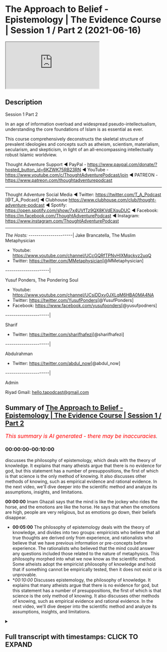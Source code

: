 # The Approach to Belief - Epistemology | The Evidence Course | Session 1 / Part 2 (2021-06-16)

<iframe loading='lazy' allow='autoplay' src='https://www.youtube.com/embed/Unb6O0zpIYM'></iframe>

## Description

Session 1 Part 2

In an age of information overload and widespread pseudo-intellectualism, understanding the core foundations of Islam is as essential as ever. 

This course comprehensively deconstructs the skeletal structure of prevalent ideologies and concepts such as atheism, scientism, materialism, secularism, and skepticism, in light of an all-encompassing intellectually robust Islamic worldview.

Thought Adventure Support
◄ PayPal - https://www.paypal.com/donate/?hosted_button_id=6KZWK75RB23RN 
◄ YouTube - https://www.youtube.com/c/ThoughtAdventurePodcast/join
◄ PATREON - https://www.patreon.com/thoughtadventurepodcast
____________________________________________________________________

Thought Adventure Social Media
◄ Twitter: https://twitter.com/T_A_Podcast​​ [@T_A_Podcast]
◄ Clubhouse https://www.clubhouse.com/club/thought-adventure-podcast
◄ Spotify: https://open.spotify.com/show/7x4UVfTz9QX8KVdEXquDUC
◄ Facebook: https://m.facebook.com/ThoughtAdventurePodcast
◄ Instagram: https://www.instagram.com/ThoughtAdventurePodcast​

----------------------------------------------------------------

*The Hosts:*
----------------------|
Jake Brancatella, The Muslim Metaphysician

- Youtube: https://www.youtube.com/channel/UCcGQRfTPNyHlXMqckvz2uqQ
- Twitter:  https://twitter.com/MMetaphysician​​ [@MMetaphysician]

----------------------|

Yusuf Ponders, The Pondering Soul

- Youtube: https://www.youtube.com/channel/UCsiDDxy0JXLqM6HBA0MA4NA
- Twitter: https://twitter.com/YusufPonders​​ [@YusufPonders]
- Facebook: https://www.facebook.com/yusufponders​ [@yusufpodners]

----------------------|

Sharif

- Twitter: https://twitter.com/sharifhafezi​​ [@sharifhafezi]

----------------------|

Abdulrahman

- Twitter: https://twitter.com/abdul_now​ [@abdul_now]

----------------------|

Admin

Riyad 
Gmail: hello.tapodcast@gmail.com

## Summary of [The Approach to Belief - Epistemology | The Evidence Course | Session 1 / Part 2](https://www.youtube.com/watch?v=Unb6O0zpIYM)


*<span style="color:red; font-size:125%">This summary is AI generated - there may be inaccuracies</span>. [](/)*

### <a onclick="modifyYTiframeseektime('0')">00:00:00-00:10:00</a>

 discusses the philosophy of epistemology, which deals with the theory of knowledge. It explains that many atheists argue that there is no evidence for god, but this statement has a number of presuppositions, the first of which is that science is the only method of knowing. It also discusses other methods of knowing, such as empirical evidence and rational evidence. In the next video, we'll dive deeper into the scientific method and analyze its assumptions, insights, and limitations.

**<a onclick="modifyYTiframeseektime('0')">00:00:00</a>** Imam Ghazali says that the mind is like the jockey who rides the horse, and the emotions are like the horse. He says that when the emotions are high, people are very religious, but as emotions go down, their beliefs disappear.
* **<a onclick="modifyYTiframeseektime('300')">00:05:00</a>** The philosophy of epistemology deals with the theory of knowledge, and divides into two groups: empiricists who believe that all true thoughts are derived only from experience, and rationalists who believe that we have previous information or pre-concepts before experience. The rationalists who believed that the mind could answer any questions included those related to the nature of metaphysics. This philosophy morphed into what we now know as the scientific method. Some atheists adopt the empiricist philosophy of knowledge and hold that if something cannot be empirically tested, then it does not exist or is unprovable.
* **<a onclick="modifyYTiframeseektime('600')">00:10:00</a>* Discusses epistemology, the philosophy of knowledge. It explains that many atheists argue that there is no evidence for god, but this statement has a number of presuppositions, the first of which is that science is the only method of knowing. It also discusses other methods of knowing, such as empirical evidence and rational evidence. In the next video, we'll dive deeper into the scientific method and analyze its assumptions, insights, and limitations.

<details><summary><h2>Full transcript with timestamps: CLICK TO EXPAND</h2></summary>

<a onclick="modifyYTiframeseektime('14')">0:00:14</a> i'm a bird  
<a onclick="modifyYTiframeseektime('16')">0:00:16</a> you have a high temperature you feel a  
<a onclick="modifyYTiframeseektime('19')">0:00:19</a> bit ill  
<a onclick="modifyYTiframeseektime('20')">0:00:20</a> so you think to yourself i'm going to go  
<a onclick="modifyYTiframeseektime('21')">0:00:21</a> to the doctor you tell the doctor your  
<a onclick="modifyYTiframeseektime('24')">0:00:24</a> symptoms  
<a onclick="modifyYTiframeseektime('25')">0:00:25</a> that you've got a headache you feel  
<a onclick="modifyYTiframeseektime('26')">0:00:26</a> feverish and the doctor he closes his  
<a onclick="modifyYTiframeseektime('29')">0:00:29</a> eyes  
<a onclick="modifyYTiframeseektime('30')">0:00:30</a> and he starts mumbling to himself and  
<a onclick="modifyYTiframeseektime('33')">0:00:33</a> then he opens his eyes  
<a onclick="modifyYTiframeseektime('34')">0:00:34</a> and says you've got cancer  
<a onclick="modifyYTiframeseektime('38')">0:00:38</a> and you'll be cured if you give me ten  
<a onclick="modifyYTiframeseektime('40')">0:00:40</a> thousand pounds  
<a onclick="modifyYTiframeseektime('42')">0:00:42</a> what would your reaction be would we  
<a onclick="modifyYTiframeseektime('44')">0:00:44</a> take  
<a onclick="modifyYTiframeseektime('45')">0:00:45</a> what he said on faith after all he is a  
<a onclick="modifyYTiframeseektime('49')">0:00:49</a> doctor  
<a onclick="modifyYTiframeseektime('50')">0:00:50</a> or would we question the doctor and ask  
<a onclick="modifyYTiframeseektime('53')">0:00:53</a> what's the evidence  
<a onclick="modifyYTiframeseektime('55')">0:00:55</a> do you have to make such a claim why  
<a onclick="modifyYTiframeseektime('58')">0:00:58</a> give you ten thousand pounds doesn't  
<a onclick="modifyYTiframeseektime('60')">0:01:00</a> make any sense  
<a onclick="modifyYTiframeseektime('61')">0:01:01</a> now if the doctor stated that he feels  
<a onclick="modifyYTiframeseektime('64')">0:01:04</a> it in his heart  
<a onclick="modifyYTiframeseektime('65')">0:01:05</a> that you have cancer it's an emotion  
<a onclick="modifyYTiframeseektime('67')">0:01:07</a> that he's feeling  
<a onclick="modifyYTiframeseektime('69')">0:01:09</a> would you simply accept this so-called  
<a onclick="modifyYTiframeseektime('72')">0:01:12</a> evidence  
<a onclick="modifyYTiframeseektime('73')">0:01:13</a> evidence based upon emotion i think  
<a onclick="modifyYTiframeseektime('75')">0:01:15</a> pretty much every single person will  
<a onclick="modifyYTiframeseektime('77')">0:01:17</a> probably say  
<a onclick="modifyYTiframeseektime('78')">0:01:18</a> no they wouldn't accept that we'd simply  
<a onclick="modifyYTiframeseektime('81')">0:01:21</a> not base decisions  
<a onclick="modifyYTiframeseektime('82')">0:01:22</a> like on matters of health on simply  
<a onclick="modifyYTiframeseektime('85')">0:01:25</a> emotional grounds similarly imagine  
<a onclick="modifyYTiframeseektime('88')">0:01:28</a> again  
<a onclick="modifyYTiframeseektime('89')">0:01:29</a> you have a kid and he goes to uh  
<a onclick="modifyYTiframeseektime('92')">0:01:32</a> he's doing his high school exams or  
<a onclick="modifyYTiframeseektime('95')">0:01:35</a> college exams  
<a onclick="modifyYTiframeseektime('96')">0:01:36</a> and he comes to a maths question on  
<a onclick="modifyYTiframeseektime('98')">0:01:38</a> integration or calculus  
<a onclick="modifyYTiframeseektime('100')">0:01:40</a> and it's a very difficult question and  
<a onclick="modifyYTiframeseektime('102')">0:01:42</a> so he simply closes his eyes  
<a onclick="modifyYTiframeseektime('105')">0:01:45</a> and he starts thinking or he thinks of  
<a onclick="modifyYTiframeseektime('107')">0:01:47</a> the first answer that pops into his head  
<a onclick="modifyYTiframeseektime('109')">0:01:49</a> and he puts that down  
<a onclick="modifyYTiframeseektime('111')">0:01:51</a> was that acceptable of course not the  
<a onclick="modifyYTiframeseektime('114')">0:01:54</a> reason why i give this  
<a onclick="modifyYTiframeseektime('115')">0:01:55</a> and it sounds you know very silly you  
<a onclick="modifyYTiframeseektime('117')">0:01:57</a> know answer  
<a onclick="modifyYTiframeseektime('118')">0:01:58</a> or question or scenarios but the reason  
<a onclick="modifyYTiframeseektime('121')">0:02:01</a> why i give this is because  
<a onclick="modifyYTiframeseektime('122')">0:02:02</a> many times when we ask people why do  
<a onclick="modifyYTiframeseektime('125')">0:02:05</a> they believe in what they believe  
<a onclick="modifyYTiframeseektime('127')">0:02:07</a> they will either answer well everybody  
<a onclick="modifyYTiframeseektime('129')">0:02:09</a> else believes it  
<a onclick="modifyYTiframeseektime('131')">0:02:11</a> i what's a carrying in society  
<a onclick="modifyYTiframeseektime('134')">0:02:14</a> or which is blindly following or what  
<a onclick="modifyYTiframeseektime('136')">0:02:16</a> they will say  
<a onclick="modifyYTiframeseektime('137')">0:02:17</a> is well i feel some emotional connection  
<a onclick="modifyYTiframeseektime('141')">0:02:21</a> to this particular religious belief or  
<a onclick="modifyYTiframeseektime('143')">0:02:23</a> whatever  
<a onclick="modifyYTiframeseektime('144')">0:02:24</a> other type of belief that the person may  
<a onclick="modifyYTiframeseektime('146')">0:02:26</a> have  
<a onclick="modifyYTiframeseektime('147')">0:02:27</a> and so if we're saying that  
<a onclick="modifyYTiframeseektime('151')">0:02:31</a> life and death or even just an exam  
<a onclick="modifyYTiframeseektime('154')">0:02:34</a> that's not a sufficient methodology to  
<a onclick="modifyYTiframeseektime('156')">0:02:36</a> establish belief  
<a onclick="modifyYTiframeseektime('158')">0:02:38</a> uh it's to establish the answers in a  
<a onclick="modifyYTiframeseektime('160')">0:02:40</a> maths exam  
<a onclick="modifyYTiframeseektime('162')">0:02:42</a> then how can we then establish belief in  
<a onclick="modifyYTiframeseektime('165')">0:02:45</a> our  
<a onclick="modifyYTiframeseektime('165')">0:02:45</a> foundations yeah establish our  
<a onclick="modifyYTiframeseektime('168')">0:02:48</a> foundational beliefs  
<a onclick="modifyYTiframeseektime('169')">0:02:49</a> i the purpose of life on an emotional  
<a onclick="modifyYTiframeseektime('172')">0:02:52</a> basis  
<a onclick="modifyYTiframeseektime('173')">0:02:53</a> obviously it doesn't make any sense so  
<a onclick="modifyYTiframeseektime('175')">0:02:55</a> we have to use  
<a onclick="modifyYTiframeseektime('177')">0:02:57</a> a process of thought now some people  
<a onclick="modifyYTiframeseektime('180')">0:03:00</a> will say yeah but  
<a onclick="modifyYTiframeseektime('181')">0:03:01</a> isn't it the case that people do have an  
<a onclick="modifyYTiframeseektime('184')">0:03:04</a> innate desire to worship  
<a onclick="modifyYTiframeseektime('186')">0:03:06</a> and that's true and we will talk about  
<a onclick="modifyYTiframeseektime('188')">0:03:08</a> this in later future videos and i think  
<a onclick="modifyYTiframeseektime('190')">0:03:10</a> session four  
<a onclick="modifyYTiframeseektime('192')">0:03:12</a> but we don't just allow the innate  
<a onclick="modifyYTiframeseektime('194')">0:03:14</a> desire that did  
<a onclick="modifyYTiframeseektime('195')">0:03:15</a> this what we obviously muslims call the  
<a onclick="modifyYTiframeseektime('197')">0:03:17</a> fitra the desire to worship the creator  
<a onclick="modifyYTiframeseektime('201')">0:03:21</a> leave that as the guide by which we then  
<a onclick="modifyYTiframeseektime('203')">0:03:23</a> direct  
<a onclick="modifyYTiframeseektime('204')">0:03:24</a> our worship because we know that when  
<a onclick="modifyYTiframeseektime('206')">0:03:26</a> people just  
<a onclick="modifyYTiframeseektime('207')">0:03:27</a> use their own feelings as a basis to  
<a onclick="modifyYTiframeseektime('210')">0:03:30</a> make judgments  
<a onclick="modifyYTiframeseektime('211')">0:03:31</a> really important judgments that they'll  
<a onclick="modifyYTiframeseektime('214')">0:03:34</a> add superstition  
<a onclick="modifyYTiframeseektime('216')">0:03:36</a> they'll have beliefs that are unfounded  
<a onclick="modifyYTiframeseektime('218')">0:03:38</a> that there's no evidence for it  
<a onclick="modifyYTiframeseektime('220')">0:03:40</a> and so as a result there's no  
<a onclick="modifyYTiframeseektime('222')">0:03:42</a> trustworthiness  
<a onclick="modifyYTiframeseektime('223')">0:03:43</a> similarly when the emotions are high  
<a onclick="modifyYTiframeseektime('225')">0:03:45</a> they're very religious you know they  
<a onclick="modifyYTiframeseektime('227')">0:03:47</a> really hold on to the belief  
<a onclick="modifyYTiframeseektime('228')">0:03:48</a> and the purpose of life but as emotions  
<a onclick="modifyYTiframeseektime('230')">0:03:50</a> go down suddenly the beliefs  
<a onclick="modifyYTiframeseektime('233')">0:03:53</a> you know disappear or evaporate or  
<a onclick="modifyYTiframeseektime('235')">0:03:55</a> become less and they  
<a onclick="modifyYTiframeseektime('236')">0:03:56</a> they they have that less adherence to  
<a onclick="modifyYTiframeseektime('238')">0:03:58</a> fulfilling what  
<a onclick="modifyYTiframeseektime('239')">0:03:59</a> they believe they should do so  
<a onclick="modifyYTiframeseektime('242')">0:04:02</a> yes the fitra the emotional aspect  
<a onclick="modifyYTiframeseektime('245')">0:04:05</a> exists within human beings but it has a  
<a onclick="modifyYTiframeseektime('248')">0:04:08</a> relationship with the mind as well  
<a onclick="modifyYTiframeseektime('250')">0:04:10</a> imam khazali he gives a profound yet  
<a onclick="modifyYTiframeseektime('252')">0:04:12</a> simple analogy  
<a onclick="modifyYTiframeseektime('254')">0:04:14</a> to explain the importance of the mind as  
<a onclick="modifyYTiframeseektime('256')">0:04:16</a> well as these emotions  
<a onclick="modifyYTiframeseektime('258')">0:04:18</a> and he gives the example or he explains  
<a onclick="modifyYTiframeseektime('260')">0:04:20</a> it by saying that the mind is like  
<a onclick="modifyYTiframeseektime('262')">0:04:22</a> the jockey or the rider yeah and the  
<a onclick="modifyYTiframeseektime('265')">0:04:25</a> heart or the emotions is like the horse  
<a onclick="modifyYTiframeseektime('268')">0:04:28</a> so you have the jockey who rides the  
<a onclick="modifyYTiframeseektime('269')">0:04:29</a> horse  
<a onclick="modifyYTiframeseektime('271')">0:04:31</a> and he says that if you just had a horse  
<a onclick="modifyYTiframeseektime('273')">0:04:33</a> and you let it go  
<a onclick="modifyYTiframeseektime('274')">0:04:34</a> it's going to go in all different  
<a onclick="modifyYTiframeseektime('276')">0:04:36</a> directions yeah it's going to go in this  
<a onclick="modifyYTiframeseektime('278')">0:04:38</a> direction  
<a onclick="modifyYTiframeseektime('278')">0:04:38</a> that direction and if you just had a  
<a onclick="modifyYTiframeseektime('281')">0:04:41</a> rider  
<a onclick="modifyYTiframeseektime('283')">0:04:43</a> without a horse then it will take him  
<a onclick="modifyYTiframeseektime('286')">0:04:46</a> ages to finish the course  
<a onclick="modifyYTiframeseektime('288')">0:04:48</a> so imam ghazali said the best scenario  
<a onclick="modifyYTiframeseektime('291')">0:04:51</a> the best situation to be  
<a onclick="modifyYTiframeseektime('292')">0:04:52</a> is where the jockey rides and directs  
<a onclick="modifyYTiframeseektime('295')">0:04:55</a> the  
<a onclick="modifyYTiframeseektime('296')">0:04:56</a> horse meaning what meaning thought  
<a onclick="modifyYTiframeseektime('298')">0:04:58</a> driven  
<a onclick="modifyYTiframeseektime('299')">0:04:59</a> emotion not emotionally driven thinking  
<a onclick="modifyYTiframeseektime('303')">0:05:03</a> so it's not our emotions leading our  
<a onclick="modifyYTiframeseektime('305')">0:05:05</a> thought but rather it's our thinking  
<a onclick="modifyYTiframeseektime('307')">0:05:07</a> that leads our emotions  
<a onclick="modifyYTiframeseektime('309')">0:05:09</a> so when we look at this question about  
<a onclick="modifyYTiframeseektime('311')">0:05:11</a> purpose of life  
<a onclick="modifyYTiframeseektime('313')">0:05:13</a> really we're asking the question what  
<a onclick="modifyYTiframeseektime('315')">0:05:15</a> does our thinking  
<a onclick="modifyYTiframeseektime('316')">0:05:16</a> what is the evidence based upon a  
<a onclick="modifyYTiframeseektime('318')">0:05:18</a> thinking process leads us to  
<a onclick="modifyYTiframeseektime('320')">0:05:20</a> regardless of this and so this leads us  
<a onclick="modifyYTiframeseektime('323')">0:05:23</a> to the topic  
<a onclick="modifyYTiframeseektime('324')">0:05:24</a> this big word called epistemology  
<a onclick="modifyYTiframeseektime('328')">0:05:28</a> now epistemology is used in philosophy  
<a onclick="modifyYTiframeseektime('330')">0:05:30</a> and all it simply means is  
<a onclick="modifyYTiframeseektime('331')">0:05:31</a> theory of knowledge that is to say what  
<a onclick="modifyYTiframeseektime('334')">0:05:34</a> is the method  
<a onclick="modifyYTiframeseektime('335')">0:05:35</a> we use to determine the ideas we hold it  
<a onclick="modifyYTiframeseektime('338')">0:05:38</a> we hold in the world  
<a onclick="modifyYTiframeseektime('339')">0:05:39</a> you know what do we use what's the  
<a onclick="modifyYTiframeseektime('340')">0:05:40</a> method that we use  
<a onclick="modifyYTiframeseektime('342')">0:05:42</a> once we're clear about the method of how  
<a onclick="modifyYTiframeseektime('345')">0:05:45</a> do we know  
<a onclick="modifyYTiframeseektime('346')">0:05:46</a> the ideas that we hold we can then  
<a onclick="modifyYTiframeseektime('348')">0:05:48</a> distinguish between what is a rational  
<a onclick="modifyYTiframeseektime('350')">0:05:50</a> thought  
<a onclick="modifyYTiframeseektime('352')">0:05:52</a> what is a thought that's built upon  
<a onclick="modifyYTiframeseektime('354')">0:05:54</a> rational evidences  
<a onclick="modifyYTiframeseektime('356')">0:05:56</a> from an irrational one so we need to  
<a onclick="modifyYTiframeseektime('358')">0:05:58</a> understand  
<a onclick="modifyYTiframeseektime('359')">0:05:59</a> how what methodology of thinking we're  
<a onclick="modifyYTiframeseektime('361')">0:06:01</a> going to use  
<a onclick="modifyYTiframeseektime('362')">0:06:02</a> now historically there were two groups  
<a onclick="modifyYTiframeseektime('364')">0:06:04</a> in philosophy  
<a onclick="modifyYTiframeseektime('366')">0:06:06</a> these are two broad groups the first one  
<a onclick="modifyYTiframeseektime('368')">0:06:08</a> that were known as the empiricists  
<a onclick="modifyYTiframeseektime('370')">0:06:10</a> and the second one were known as the  
<a onclick="modifyYTiframeseektime('372')">0:06:12</a> rationalists now  
<a onclick="modifyYTiframeseektime('374')">0:06:14</a> empiricists they believe that all true  
<a onclick="modifyYTiframeseektime('377')">0:06:17</a> thoughts are derived only from  
<a onclick="modifyYTiframeseektime('379')">0:06:19</a> experience  
<a onclick="modifyYTiframeseektime('380')">0:06:20</a> that is to say that the mines are an  
<a onclick="modifyYTiframeseektime('383')">0:06:23</a> empty vessel  
<a onclick="modifyYTiframeseektime('384')">0:06:24</a> or in latin they said taboola raza  
<a onclick="modifyYTiframeseektime('387')">0:06:27</a> meaning a blank slate and the proponents  
<a onclick="modifyYTiframeseektime('391')">0:06:31</a> of a blank slate taboola bularaza argued  
<a onclick="modifyYTiframeseektime('395')">0:06:35</a> against the rationalists the  
<a onclick="modifyYTiframeseektime('397')">0:06:37</a> rationalists they differed they said  
<a onclick="modifyYTiframeseektime('399')">0:06:39</a> we're not a blank slate  
<a onclick="modifyYTiframeseektime('400')">0:06:40</a> when we look when we are born we're not  
<a onclick="modifyYTiframeseektime('402')">0:06:42</a> just born without any preconceptions  
<a onclick="modifyYTiframeseektime('405')">0:06:45</a> any pre ideas or any previous  
<a onclick="modifyYTiframeseektime('408')">0:06:48</a> information  
<a onclick="modifyYTiframeseektime('409')">0:06:49</a> but rather we are born with certain  
<a onclick="modifyYTiframeseektime('412')">0:06:52</a> levels of innate knowledge and innate  
<a onclick="modifyYTiframeseektime('414')">0:06:54</a> ideas  
<a onclick="modifyYTiframeseektime('415')">0:06:55</a> this is what the rationalists said and  
<a onclick="modifyYTiframeseektime('417')">0:06:57</a> so the empiricist said no that's not  
<a onclick="modifyYTiframeseektime('418')">0:06:58</a> correct  
<a onclick="modifyYTiframeseektime('420')">0:07:00</a> and from empiricism or from the  
<a onclick="modifyYTiframeseektime('422')">0:07:02</a> rationalists i should say  
<a onclick="modifyYTiframeseektime('423')">0:07:03</a> they were divided into two further  
<a onclick="modifyYTiframeseektime('425')">0:07:05</a> groups  
<a onclick="modifyYTiframeseektime('426')">0:07:06</a> those who believed that the mind could  
<a onclick="modifyYTiframeseektime('429')">0:07:09</a> answer  
<a onclick="modifyYTiframeseektime('430')">0:07:10</a> any questions including those questions  
<a onclick="modifyYTiframeseektime('433')">0:07:13</a> related to the nature of what they term  
<a onclick="modifyYTiframeseektime('434')">0:07:14</a> metaphysics  
<a onclick="modifyYTiframeseektime('436')">0:07:16</a> so physics is about the study or the  
<a onclick="modifyYTiframeseektime('437')">0:07:17</a> knowledge of the the world that we can  
<a onclick="modifyYTiframeseektime('440')">0:07:20</a> sense  
<a onclick="modifyYTiframeseektime('440')">0:07:20</a> the world that we can observe  
<a onclick="modifyYTiframeseektime('443')">0:07:23</a> metaphysics  
<a onclick="modifyYTiframeseektime('444')">0:07:24</a> is knowledge of the world outside of the  
<a onclick="modifyYTiframeseektime('447')">0:07:27</a> physical world  
<a onclick="modifyYTiframeseektime('449')">0:07:29</a> so they said these rationalists this  
<a onclick="modifyYTiframeseektime('452')">0:07:32</a> particular group within the rationalists  
<a onclick="modifyYTiframeseektime('454')">0:07:34</a> that so long as we really think about  
<a onclick="modifyYTiframeseektime('456')">0:07:36</a> something  
<a onclick="modifyYTiframeseektime('457')">0:07:37</a> deeply we develop a correct logical  
<a onclick="modifyYTiframeseektime('460')">0:07:40</a> argument  
<a onclick="modifyYTiframeseektime('461')">0:07:41</a> what they called a syllogism then we can  
<a onclick="modifyYTiframeseektime('464')">0:07:44</a> determine  
<a onclick="modifyYTiframeseektime('465')">0:07:45</a> all truths whether that is the nature of  
<a onclick="modifyYTiframeseektime('467')">0:07:47</a> heaven  
<a onclick="modifyYTiframeseektime('468')">0:07:48</a> the nature of resurrection where that is  
<a onclick="modifyYTiframeseektime('471')">0:07:51</a> even how to comprehend  
<a onclick="modifyYTiframeseektime('472')">0:07:52</a> the existence of god and the nature of  
<a onclick="modifyYTiframeseektime('474')">0:07:54</a> god  
<a onclick="modifyYTiframeseektime('476')">0:07:56</a> himself so this is with one group  
<a onclick="modifyYTiframeseektime('479')">0:07:59</a> from the rationalists and the  
<a onclick="modifyYTiframeseektime('480')">0:08:00</a> philosophers  
<a onclick="modifyYTiframeseektime('482')">0:08:02</a> second group of rationalists believe  
<a onclick="modifyYTiframeseektime('484')">0:08:04</a> that although we have  
<a onclick="modifyYTiframeseektime('485')">0:08:05</a> previous information or pre-concepts  
<a onclick="modifyYTiframeseektime('489')">0:08:09</a> before experience so before we  
<a onclick="modifyYTiframeseektime('491')">0:08:11</a> experience something  
<a onclick="modifyYTiframeseektime('492')">0:08:12</a> we actually already have some innate  
<a onclick="modifyYTiframeseektime('494')">0:08:14</a> levels of ideas or previous information  
<a onclick="modifyYTiframeseektime('498')">0:08:18</a> they said that the mind is still limited  
<a onclick="modifyYTiframeseektime('501')">0:08:21</a> and thus can only conclude on a limited  
<a onclick="modifyYTiframeseektime('503')">0:08:23</a> number of things  
<a onclick="modifyYTiframeseektime('504')">0:08:24</a> primarily the implications of the  
<a onclick="modifyYTiframeseektime('507')">0:08:27</a> observed  
<a onclick="modifyYTiframeseektime('507')">0:08:27</a> universe and we will explain that a  
<a onclick="modifyYTiframeseektime('509')">0:08:29</a> little later on  
<a onclick="modifyYTiframeseektime('511')">0:08:31</a> as for the empiricists those who  
<a onclick="modifyYTiframeseektime('514')">0:08:34</a> believed we only know  
<a onclick="modifyYTiframeseektime('516')">0:08:36</a> through direct experience as a blank  
<a onclick="modifyYTiframeseektime('518')">0:08:38</a> slate  
<a onclick="modifyYTiframeseektime('520')">0:08:40</a> then this philosophy morphed into what  
<a onclick="modifyYTiframeseektime('522')">0:08:42</a> we now know as the scientific method  
<a onclick="modifyYTiframeseektime('524')">0:08:44</a> and what some atheists hold that we only  
<a onclick="modifyYTiframeseektime('527')">0:08:47</a> know  
<a onclick="modifyYTiframeseektime('528')">0:08:48</a> truths through this scientific method so  
<a onclick="modifyYTiframeseektime('531')">0:08:51</a> empiricism knowledge through experience  
<a onclick="modifyYTiframeseektime('533')">0:08:53</a> we have no innate ideas we can only know  
<a onclick="modifyYTiframeseektime('536')">0:08:56</a> when we've experienced it  
<a onclick="modifyYTiframeseektime('538')">0:08:58</a> this then became some of these  
<a onclick="modifyYTiframeseektime('539')">0:08:59</a> philosophers then started to utilize  
<a onclick="modifyYTiframeseektime('541')">0:09:01</a> these ideas  
<a onclick="modifyYTiframeseektime('542')">0:09:02</a> to develop the scientific method  
<a onclick="modifyYTiframeseektime('546')">0:09:06</a> and some atheists because they adopt  
<a onclick="modifyYTiframeseektime('548')">0:09:08</a> this empiricist  
<a onclick="modifyYTiframeseektime('550')">0:09:10</a> naturalist and scientific or scientism  
<a onclick="modifyYTiframeseektime('553')">0:09:13</a> and we'll in the next video we'll  
<a onclick="modifyYTiframeseektime('555')">0:09:15</a> discuss that in more detail  
<a onclick="modifyYTiframeseektime('557')">0:09:17</a> but some atheists when they adopt this  
<a onclick="modifyYTiframeseektime('560')">0:09:20</a> they say therefore  
<a onclick="modifyYTiframeseektime('561')">0:09:21</a> that if something cannot be empirically  
<a onclick="modifyYTiframeseektime('563')">0:09:23</a> tested  
<a onclick="modifyYTiframeseektime('565')">0:09:25</a> meaning through the scientific method  
<a onclick="modifyYTiframeseektime('568')">0:09:28</a> then  
<a onclick="modifyYTiframeseektime('568')">0:09:28</a> such an idea does not exist or is  
<a onclick="modifyYTiframeseektime('570')">0:09:30</a> unprovable  
<a onclick="modifyYTiframeseektime('572')">0:09:32</a> inevitably this meant many empiricists  
<a onclick="modifyYTiframeseektime('575')">0:09:35</a> believe that god's  
<a onclick="modifyYTiframeseektime('576')">0:09:36</a> existence is unprovable you can't prove  
<a onclick="modifyYTiframeseektime('578')">0:09:38</a> it  
<a onclick="modifyYTiframeseektime('579')">0:09:39</a> as the very nature of the discussion  
<a onclick="modifyYTiframeseektime('581')">0:09:41</a> would  
<a onclick="modifyYTiframeseektime('582')">0:09:42</a> would be to conclude on an existence of  
<a onclick="modifyYTiframeseektime('585')">0:09:45</a> a being i have a creator  
<a onclick="modifyYTiframeseektime('587')">0:09:47</a> that was unsensible unobservable  
<a onclick="modifyYTiframeseektime('590')">0:09:50</a> untestable if you come to the conclusion  
<a onclick="modifyYTiframeseektime('592')">0:09:52</a> that god exists  
<a onclick="modifyYTiframeseektime('594')">0:09:54</a> that conclusion upon a being that exists  
<a onclick="modifyYTiframeseektime('596')">0:09:56</a> outside of the testable known of a known  
<a onclick="modifyYTiframeseektime('599')">0:09:59</a> universe  
<a onclick="modifyYTiframeseektime('600')">0:10:00</a> and therefore the proposition of god is  
<a onclick="modifyYTiframeseektime('602')">0:10:02</a> outside of the physical world  
<a onclick="modifyYTiframeseektime('604')">0:10:04</a> therefore god's existence can either  
<a onclick="modifyYTiframeseektime('606')">0:10:06</a> never be proven  
<a onclick="modifyYTiframeseektime('607')">0:10:07</a> at all or would they some atheist try to  
<a onclick="modifyYTiframeseektime('610')">0:10:10</a> argue  
<a onclick="modifyYTiframeseektime('611')">0:10:11</a> that the existence of god is like  
<a onclick="modifyYTiframeseektime('613')">0:10:13</a> claiming the existence of  
<a onclick="modifyYTiframeseektime('614')">0:10:14</a> pink bunny rabbits in space if you don't  
<a onclick="modifyYTiframeseektime('616')">0:10:16</a> accept that then why would  
<a onclick="modifyYTiframeseektime('618')">0:10:18</a> you accept this so this idea of  
<a onclick="modifyYTiframeseektime('620')">0:10:20</a> epistemology  
<a onclick="modifyYTiframeseektime('622')">0:10:22</a> understanding the method of knowing the  
<a onclick="modifyYTiframeseektime('624')">0:10:24</a> method of knowing  
<a onclick="modifyYTiframeseektime('625')">0:10:25</a> the ideas and differentiating between  
<a onclick="modifyYTiframeseektime('627')">0:10:27</a> rational and irrational ideas  
<a onclick="modifyYTiframeseektime('629')">0:10:29</a> is incredibly important  
<a onclick="modifyYTiframeseektime('632')">0:10:32</a> if this isn't clear we don't are clear  
<a onclick="modifyYTiframeseektime('635')">0:10:35</a> about our method  
<a onclick="modifyYTiframeseektime('636')">0:10:36</a> of developing ideas  
<a onclick="modifyYTiframeseektime('639')">0:10:39</a> then our understanding of how to answer  
<a onclick="modifyYTiframeseektime('641')">0:10:41</a> the question does the creator exist i  
<a onclick="modifyYTiframeseektime('643')">0:10:43</a> where we came from will also not be  
<a onclick="modifyYTiframeseektime('645')">0:10:45</a> clear  
<a onclick="modifyYTiframeseektime('647')">0:10:47</a> so we need to understand how to approach  
<a onclick="modifyYTiframeseektime('649')">0:10:49</a> this question  
<a onclick="modifyYTiframeseektime('650')">0:10:50</a> for instance you'll find many atheists  
<a onclick="modifyYTiframeseektime('652')">0:10:52</a> they'll say  
<a onclick="modifyYTiframeseektime('653')">0:10:53</a> there's no evidence for god and you need  
<a onclick="modifyYTiframeseektime('656')">0:10:56</a> to unpack  
<a onclick="modifyYTiframeseektime('657')">0:10:57</a> what they're saying they're not really  
<a onclick="modifyYTiframeseektime('659')">0:10:59</a> saying there's no evidence for god what  
<a onclick="modifyYTiframeseektime('660')">0:11:00</a> they are really saying  
<a onclick="modifyYTiframeseektime('662')">0:11:02</a> is that there is no scientific and  
<a onclick="modifyYTiframeseektime('664')">0:11:04</a> empirical evidence for god  
<a onclick="modifyYTiframeseektime('666')">0:11:06</a> so this statement therefore has a number  
<a onclick="modifyYTiframeseektime('668')">0:11:08</a> of  
<a onclick="modifyYTiframeseektime('669')">0:11:09</a> presuppositions or assumptions the first  
<a onclick="modifyYTiframeseektime('672')">0:11:12</a> one  
<a onclick="modifyYTiframeseektime('673')">0:11:13</a> is that science is the only method of  
<a onclick="modifyYTiframeseektime('675')">0:11:15</a> knowing  
<a onclick="modifyYTiframeseektime('676')">0:11:16</a> if a matter cannot be directly observed  
<a onclick="modifyYTiframeseektime('680')">0:11:20</a> that means the matter at hand does not  
<a onclick="modifyYTiframeseektime('681')">0:11:21</a> exist or is unprovable  
<a onclick="modifyYTiframeseektime('684')">0:11:24</a> similarly you'll also find many atheists  
<a onclick="modifyYTiframeseektime('686')">0:11:26</a> claim that one day  
<a onclick="modifyYTiframeseektime('688')">0:11:28</a> science will answer all questions about  
<a onclick="modifyYTiframeseektime('691')">0:11:31</a> existence  
<a onclick="modifyYTiframeseektime('692')">0:11:32</a> you know we'll get that one theory the  
<a onclick="modifyYTiframeseektime('694')">0:11:34</a> general unified theory as some  
<a onclick="modifyYTiframeseektime('696')">0:11:36</a> physicists say that will answer all  
<a onclick="modifyYTiframeseektime('699')">0:11:39</a> questions  
<a onclick="modifyYTiframeseektime('701')">0:11:41</a> uh and where the science is uh so they  
<a onclick="modifyYTiframeseektime('704')">0:11:44</a> say these things  
<a onclick="modifyYTiframeseektime('705')">0:11:45</a> but we have to ask the questions okay is  
<a onclick="modifyYTiframeseektime('706')">0:11:46</a> that statement that science  
<a onclick="modifyYTiframeseektime('709')">0:11:49</a> one day will answer all questions is  
<a onclick="modifyYTiframeseektime('711')">0:11:51</a> that actually a scientific  
<a onclick="modifyYTiframeseektime('713')">0:11:53</a> empirical verb verifiable question  
<a onclick="modifyYTiframeseektime('716')">0:11:56</a> verifiable statement in and of itself  
<a onclick="modifyYTiframeseektime('720')">0:12:00</a> so many times in my own personal  
<a onclick="modifyYTiframeseektime('723')">0:12:03</a> discussions  
<a onclick="modifyYTiframeseektime('723')">0:12:03</a> and the debates that i've done before  
<a onclick="modifyYTiframeseektime('726')">0:12:06</a> even tackling the question about the  
<a onclick="modifyYTiframeseektime('728')">0:12:08</a> evidence for god  
<a onclick="modifyYTiframeseektime('729')">0:12:09</a> when a person says there is no evidence  
<a onclick="modifyYTiframeseektime('731')">0:12:11</a> for god i have to address the issue of  
<a onclick="modifyYTiframeseektime('733')">0:12:13</a> the methodology of thinking  
<a onclick="modifyYTiframeseektime('735')">0:12:15</a> is he an empiricist who believes only  
<a onclick="modifyYTiframeseektime('737')">0:12:17</a> science can answer all questions  
<a onclick="modifyYTiframeseektime('739')">0:12:19</a> or do we expand his mind to understand  
<a onclick="modifyYTiframeseektime('742')">0:12:22</a> one  
<a onclick="modifyYTiframeseektime('743')">0:12:23</a> what is science its role its limitations  
<a onclick="modifyYTiframeseektime('747')">0:12:27</a> the axioms that is built upon meaning  
<a onclick="modifyYTiframeseektime('749')">0:12:29</a> the  
<a onclick="modifyYTiframeseektime('750')">0:12:30</a> assumptions that it has to accept and  
<a onclick="modifyYTiframeseektime('752')">0:12:32</a> then secondly  
<a onclick="modifyYTiframeseektime('754')">0:12:34</a> demonstrate that there is other  
<a onclick="modifyYTiframeseektime('756')">0:12:36</a> methodologies of thinking  
<a onclick="modifyYTiframeseektime('758')">0:12:38</a> the other you know methods by which we  
<a onclick="modifyYTiframeseektime('761')">0:12:41</a> can know truths  
<a onclick="modifyYTiframeseektime('762')">0:12:42</a> which are not termed scientific or  
<a onclick="modifyYTiframeseektime('765')">0:12:45</a> empirical  
<a onclick="modifyYTiframeseektime('766')">0:12:46</a> so in the next video we'll dive a little  
<a onclick="modifyYTiframeseektime('768')">0:12:48</a> deeper  
<a onclick="modifyYTiframeseektime('769')">0:12:49</a> into the scientific method and really  
<a onclick="modifyYTiframeseektime('772')">0:12:52</a> analyze what it is  
<a onclick="modifyYTiframeseektime('774')">0:12:54</a> and what are the assumptions insights  
<a onclick="modifyYTiframeseektime('776')">0:12:56</a> and does  
<a onclick="modifyYTiframeseektime('777')">0:12:57</a> it lead to definite conclusive ideas and  
<a onclick="modifyYTiframeseektime('784')">0:13:04</a> principles  
<a onclick="modifyYTiframeseektime('791')">0:13:11</a> you  
</details>